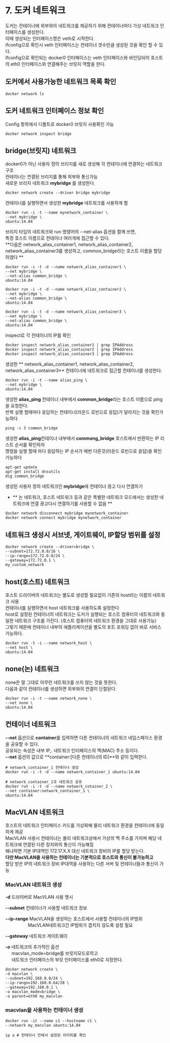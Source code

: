 # 7. 도커 네트워크
도커는 컨테이너에 외부와의 네트워크를 제공하기 위해 컨테이너마다 가상 네트워크 인터페이스를 생성한다.  
이때 생성되는 인터페이스명은 veth로 시작한다.  
ifconfig으로 확인시 veth 인터페이스는 컨테이너 갯수만큼 생성된 것을 확인 할 수 있다.  
ifconfig으로 확인되는 docker0 인터페이스는 veth 인터페이스와 바인딩되어 호스트의 eth0 인터페이스와 연결해주는 브릿지 역할을 한다.  

## 도커에서 사용가능한 네트워크 목록 확인
```
docker network ls
```

## 도커 네트워크 인터페이스 정보 확인
Config 항목에서 디폴트로 docker0 브릿지 사용확인 가능

```
docker network inspect bridge
```

## bridge(브릿지) 네트워크
docker0가 아닌 사용자 정의 브리지를 새로 생성해 각 컨테이너에 연결하는 네트워크 구조  
컨테이너는 연결된 브리지를 통해 외부와 통신가능  
새로운 브리지 네트워크 **mybridge** 를 생성한다.  

```
docker network create --driver bridge mybridge
```

컨테이너를 실행하면서 생성한 **mybridge** 네트워크를 사용하게 함

```
docker run -i -t --name mynetwork_container \
--net mybridge \
ubuntu:14.04
```

브리지 타입의 네트워크와 run 명령어의 --net-alias 옵션을 함께 쓰면,  
특정 호스트 이름으로 컨테이너 여러개에 접근할 수 있다.  
**다음은 network_alias_container1, network_alias_container2, network_alias_container3를 생성하고, common_bridge라는 호스트 이름을 할당하였다 **  

```
docker run -i -t -d --name network_alias_container1 \
--net mybridge \
--net-alias common_bridge \
ubuntu:14.04

docker run -i -t -d --name network_alias_container2 \
--net mybridge \
--net-alias common_bridge \
ubuntu:14.04

docker run -i -t -d --name network_alias_container3 \
--net mybridge \
--net-alias common_bridge \
ubuntu:14.04
```

inspect로 각 컨테이너의 IP를 확인

```
docker inspect network_alias_container1 | grep IPAddress
docker inspect network_alias_container2 | grep IPAddress
docker inspect network_alias_container3 | grep IPAddress
```

생성한 ** network_alias_container1, network_alias_container2, network_alias_container3** 컨테이너에 네트워크로 접근할 컨테이너를 생성한다. 

```
docker run -i -t --name alias_ping \
--net mybridge \
ubuntu:14.04
```

생성한 **alias_ping** 컨테이너 내부에서 **common_bridge**라는  호스트 이름으로 ping을 요청한다.  
반복 실행 할때마다 응답하는 컨테이너(라운드 로빈으로 응답)가 달라지는 것을 확인가능하다

```
ping -c 3 common_bridge
```

생성한 **alias_ping**컨테이너 내부에서 **commong_bridge** 호스트에서 반환하는  IP 리스트 순서를 확인하자  
명령을 실행 할때 마다 응답하는 IP 순서가 매번 다른것(라운드 로빈으로 응답)을 확인 가능하다

```
apt-get update
apt-get install dnsutils
dig common_bridge
```

생성된 사용자 정의 네트워크인 **mybridge**에 컨테이너 끊고 다시 연결하기
- ** 논 네트워크, 호스트 네트워크 등과 같은 특별한 네트워크 모드에서는 생성한 네트워크에 연결 끊고다시 연결하기를 사용할 수 없음 **

```
docker network disconnect mybridge mynetwork_container
docker network connect mybridge mynetwork_container
```

## 네트워크 생성시 서브넷, 게이트웨이, IP할당 범위를 설정

```
docker network create --driver=bridge \
--subnet=172.72.0.0/16 \
--ip-range=172.72.0.0/24 \
--gateway=172.72.0.1 \
my_custom_network
```

## host(호스트) 네트워크
호스트 드라이버의 네트워크는 별도로 생성할 필요없이 기존의 host라는 이름의 네트워크 사용  
컨테이너를 실행하면서 host 네트워크를 사용하도록 설정한다  
host로 설정된 컨테이너의 네트워크는 도커가 실행되는 호스트 컴퓨터의 네트워크와 동일한 네트워크 구조를 가진다. (호스트 컴퓨터의 네트워크 환경을 그대로 사용가능)  
그렇기 때문에 컨테이너 내부의 애플리케이션을 별도의 포트 포워딩 없이 바로 서비스 가능하다.  

```
docker run -t -i --name network_host \
--net host \
ubuntu:14.04
```

## none(논) 네트워크
none은 말 그대로 아무런 네트워크를 쓰지 않는 것을 뜻한다.  
다음과 같이 컨테이너를 생성하면 외부와의 연결이 단절된다.

```
docker run -i -t --name network_none \
--net none \
ubuntu:14.04
```

## 컨테이너 네트워크
**--net** 옵션으로 **container**를 입력하면 다른 컨테이너의 네트워크 네임스페이스 환경을 공유할 수 있다.  
공유되는 속성은 내부 IP,. 네트워크 인터페이스의 맥(MAC) 주소 등이다.  
**--net** 옵션의 값으로 **container:[다른 컨테이너의 ID]**와 같이 입력한다.

```
# network_container_1 컨테이너 생성
docker run -i -t -d --name network_container_1 ubuntu:14.04

# network_container_1과 네트워크 공유
docker run -i -t -d --name network_cotainer_2 \
--net container:network_container_1 \
ubuntu:14.04
```

## MacVLAN 네트워크
호스트의 네트워크 인터페이스 카드를 가상화해 물리 네트워크 환경을 컨테이너에 동일하게 제공  
MacVLAN 사용시 컨테이너는 물리 네트워크상에서 가상의 맥 주소를 가지며 해당 네트워크에 연결된 다른 장치와의 통신이 가능해짐  
왜냐하면 기본 IP대역인 172.17.X.X 대신 네트워크 장비의 IP를 할당 받는다.  
**다만 MacVLAN을 사용하는 컨테이너는 기본적으로 호스트와 통신이 불가능하고**  
할당 받은 IP의 네트워크 장비 IP대역을 사용하는 다른 서버 및 컨테이너들과 통신이 가능

### MacVLAN 네트워크 생성
**-d** 드라이버로 MacVLAN 사용 명시  
  
**--subnet** 컨테이너가 사용할 네트워크 정보  
  
**--ip-range** MacVLAN을 생성하는 호스트에서 사용할 컨테이너의 IP범위  
&nbsp;&nbsp;&nbsp;&nbsp;&nbsp;&nbsp;&nbsp;&nbsp;&nbsp;&nbsp;&nbsp;&nbsp;&nbsp;&nbsp;&nbsp;&nbsp;&nbsp;&nbsp;MacVLAN네트워크간 IP범위가 겹치지 않도록 설정 필요  
  
**--gateway** 네트워크 게이트웨이  
  
**-o** 네트워크의 추가적인 옵션  
&nbsp;&nbsp;&nbsp;&nbsp;&nbsp;macvlan_mode=bridge를 브릿지모드로하고  
&nbsp;&nbsp;&nbsp;&nbsp;&nbsp;네트워크 인터페이스의 부모 인터페이스를 eth0로 지정한다. 
      
```
docker network create \
-d macvlan \
--subnet=192.168.0.0/24 \
--ip-range=192.168.0.64/28 \
--gateway=192.168.0.1 \
-o macvlan_mode=bridge \
-o parent=eth0 my_macvlan
```

### macvlan을 사용하는 컨테이너 생성

```
docker run -it --name c1 --hostname c1 \
--network my_macvlan ubuntu:14.04

ip a # 컨테이너 안에서 설정된 아이피를 확인
```